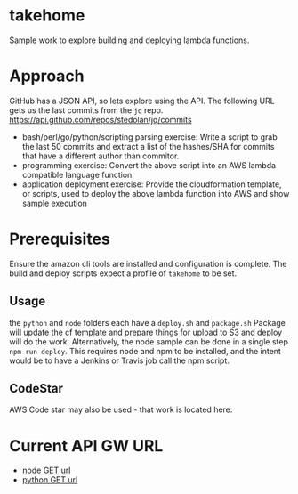 # takehome
Sample work to explore building and deploying lambda functions.

# Approach
GitHub has a JSON API, so lets explore using the API. The following URL gets us the last commits from the `jq`
repo.
https://api.github.com/repos/stedolan/jq/commits

* bash/perl/go/python/scripting parsing exercise:
Write a script to grab the last 50 commits and extract a list of the hashes/SHA for commits that
have a different author than commitor.
* programming exercise:
Convert the above script into an AWS lambda compatible language function.
* application deployment exercise:
Provide the cloudformation template, or scripts, used to deploy the above lambda function into
AWS and show sample execution

# Prerequisites
Ensure the amazon cli tools are installed and configuration is complete. The build and deploy scripts expect a profile of `takehome` to be set.

## Usage
the `python` and `node` folders each have a `deploy.sh` and `package.sh` Package will update the cf template and prepare things for upload to S3 and deploy will do the work.
Alternatively, the node sample can be done in a single step `npm run deploy`. This requires node and npm to be installed, and the intent would be to have a Jenkins or Travis job call the npm script.

## CodeStar
AWS Code star may also be used - that work is located here:

# Current API GW URL

* [node GET url](https://vai4prg0r7.execute-api.us-west-2.amazonaws.com/prod/ "node GET")
* [python GET url](https://52ion0v16i.execute-api.us-west-2.amazonaws.com/Prod/python_list_sha/ "python GET")
